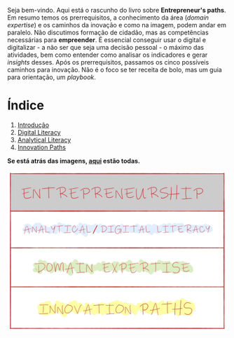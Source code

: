 Seja bem-vindo. Aqui está o rascunho do livro sobre **Entrepreneur's paths**. Em resumo temos os prerrequisitos, a conhecimento da área (*domain expertise*) e os caminhos da inovação e como na imagem, podem andar em paralelo. Não discutimos formação de cidadão, mas as competências necessárias para **empreender**. É essencial conseguir usar o digital e digitalizar - a não ser que seja uma decisão pessoal - o máximo das atividades, bem como entender como analisar os indicadores e gerar *insights* desses. Após os prerrequisitos, passamos os cinco possíveis caminhos para inovação. Não é o foco se ter receita de bolo, mas um guia para orientação, um *playbook*.

# Índice
  1. [Introdução](https://mvp.without.dev/pt-br/livro/intro/)
  1. [Digital Literacy](https://mvp.without.dev/pt-br/livro/dl/)
  1. [Analytical Literacy](https://mvp.without.dev/pt-br/livro/al/)
  1. [Innovation Paths](https://mvp.without.dev/pt-br/livro/paths/)

**Se está atrás das imagens, [aqui](https://mvp.without.dev/pt-br/livro/img/) estão todas.**

![Empreendedorismo atualmente](https://github.com/efremfilho/mvp.without.dev/blob/master/pt-br/livro/img/entrepreneurship-today.JPG "Empreendedorismo atualmente")
